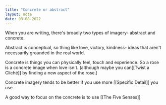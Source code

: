 ```yaml
---
title: "Concrete or abstract"
layout: note
date: 03-08-2022
---
```


When you are writing, there's broadly two types of imagery- abstract and concrete.

Abstract is conceptual, so thing like love, victory, kindness- ideas that aren't necessarily grounded in the real world.

Concrete is things you can physically feel, touch and experience. So a rose is a concrete image when love isn't. (although maybe you can[[Twist a Cliché]] by finding a new aspect of the rose.)


Concrete imagery tends to be better  if you use more [[Specific Detail]] you use. 


A good way to focus on the concrete is to use [[The Five Senses]]